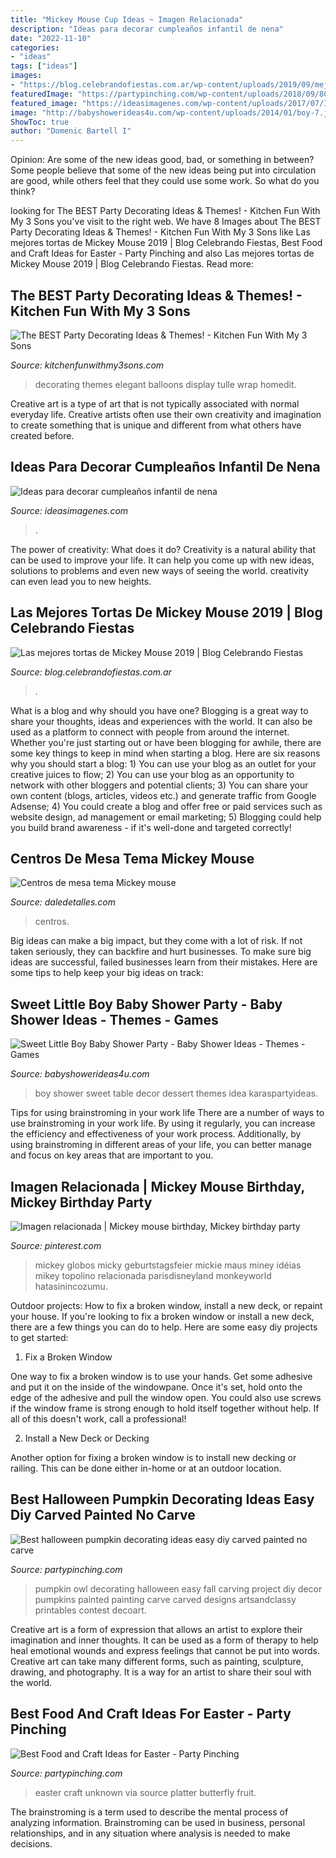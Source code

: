 ```yaml
---
title: "Mickey Mouse Cup Ideas ~ Imagen Relacionada"
description: "Ideas para decorar cumpleaños infantil de nena"
date: "2022-11-10"
categories:
- "ideas"
tags: ["ideas"]
images:
- "https://blog.celebrandofiestas.com.ar/wp-content/uploads/2019/09/mejores_tortas_mickey_mouse_2019_fiestas_birthday.jpg"
featuredImage: "https://partypinching.com/wp-content/uploads/2018/09/80495eeec01b19a47b9ffe60f4dbdb0a.jpg"
featured_image: "https://ideasimagenes.com/wp-content/uploads/2017/07/IdeasNena23.jpg"
image: "http://babyshowerideas4u.com/wp-content/uploads/2014/01/boy-7.jpg"
ShowToc: true
author: "Domenic Bartell I"
---
```



Opinion: Are some of the new ideas good, bad, or something in between?
Some people believe that some of the new ideas being put into circulation are good, while others feel that they could use some work. So what do you think?

	

		
looking for The BEST Party Decorating Ideas &amp; Themes! - Kitchen Fun With My 3 Sons you've visit to the right web. We have 8 Images about The BEST Party Decorating Ideas &amp; Themes! - Kitchen Fun With My 3 Sons like Las mejores tortas de Mickey Mouse 2019 | Blog Celebrando Fiestas, Best Food and Craft Ideas for Easter - Party Pinching and also Las mejores tortas de Mickey Mouse 2019 | Blog Celebrando Fiestas. Read more:
		
    
## The BEST Party Decorating Ideas &amp; Themes! - Kitchen Fun With My 3 Sons

<img loading=lazy src="https://kitchenfunwithmy3sons.com/wp-content/uploads/2016/03/the-best-party-decorating-ideas-and-themes-17.jpg" onerror="this.onerror=null;this.src='https://tse2.mm.bing.net/th?id=OIP.akZrfX1EMY93ZECdfGuinwHaLI&amp;pid=15.1';" alt="The BEST Party Decorating Ideas &amp; Themes! - Kitchen Fun With My 3 Sons">

_Source: kitchenfunwithmy3sons.com_

>decorating themes elegant balloons display tulle wrap homedit. 

	

Creative art is a type of art that is not typically associated with normal everyday life. Creative artists often use their own creativity and imagination to create something that is unique and different from what others have created before.

    
## Ideas Para Decorar Cumpleaños Infantil De Nena

<img loading=lazy src="https://ideasimagenes.com/wp-content/uploads/2017/07/IdeasNena23.jpg" onerror="this.onerror=null;this.src='https://tse1.mm.bing.net/th?id=OIP.lbv7Hn5mJHhYPdNyvZKvMQHaNK&amp;pid=15.1';" alt="Ideas para decorar cumpleaños infantil de nena">

_Source: ideasimagenes.com_

>. 

	

The power of creativity: What does it do?
Creativity is a natural ability that can be used to improve your life. It can help you come up with new ideas, solutions to problems and even new ways of seeing the world. creativity can even lead you to new heights.

    
## Las Mejores Tortas De Mickey Mouse 2019 | Blog Celebrando Fiestas

<img loading=lazy src="https://blog.celebrandofiestas.com.ar/wp-content/uploads/2019/09/mejores_tortas_mickey_mouse_2019_fiestas_birthday.jpg" onerror="this.onerror=null;this.src='https://tse1.mm.bing.net/th?id=OIP.rGIWWBqKmISRYOZ3F0e3HwHaKM&amp;pid=15.1';" alt="Las mejores tortas de Mickey Mouse 2019 | Blog Celebrando Fiestas">

_Source: blog.celebrandofiestas.com.ar_

>. 

	

What is a blog and why should you have one?
Blogging is a great way to share your thoughts, ideas and experiences with the world. It can also be used as a platform to connect with people from around the internet. Whether you're just starting out or have been blogging for awhile, there are some key things to keep in mind when starting a blog. Here are six reasons why you should start a blog: 1) You can use your blog as an outlet for your creative juices to flow; 2) You can use your blog as an opportunity to network with other bloggers and potential clients; 3) You can share your own content (blogs, articles, videos etc.) and generate traffic from Google Adsense; 4) You could create a blog and offer free or paid services such as website design, ad management or email marketing; 5) Blogging could help you build brand awareness - if it's well-done and targeted correctly!

    
## Centros De Mesa Tema Mickey Mouse

<img loading=lazy src="http://i0.wp.com/www.daledetalles.com/wp-content/uploads/2016/07/centros-de-mesa-mickey-mouse14.jpg" onerror="this.onerror=null;this.src='https://tse1.mm.bing.net/th?id=OIP.uvuJ4lg_ayZ4V73ypnTQqQHaJ4&amp;pid=15.1';" alt="Centros de mesa tema Mickey mouse">

_Source: daledetalles.com_

>centros. 

	

Big ideas can make a big impact, but they come with a lot of risk. If not taken seriously, they can backfire and hurt businesses. To make sure big ideas are successful, failed businesses learn from their mistakes. Here are some tips to help keep your big ideas on track:

    
## Sweet Little Boy Baby Shower Party - Baby Shower Ideas - Themes - Games

<img loading=lazy src="http://babyshowerideas4u.com/wp-content/uploads/2014/01/boy-7.jpg" onerror="this.onerror=null;this.src='https://tse2.mm.bing.net/th?id=OIP.MVWj2NpwcX1uJgAKscvu1QHaLH&amp;pid=15.1';" alt="Sweet Little Boy Baby Shower Party - Baby Shower Ideas - Themes - Games">

_Source: babyshowerideas4u.com_

>boy shower sweet table decor dessert themes idea karaspartyideas. 

	

Tips for using brainstroming in your work life
There are a number of ways to use brainstroming in your work life. By using it regularly, you can increase the efficiency and effectiveness of your work process. Additionally, by using brainstroming in different areas of your life, you can better manage and focus on key areas that are important to you.

    
## Imagen Relacionada | Mickey Mouse Birthday, Mickey Birthday Party

<img loading=lazy src="https://i.pinimg.com/736x/7b/e5/5e/7be55e481d722c92fefd8929b408c594.jpg" onerror="this.onerror=null;this.src='https://tse4.mm.bing.net/th?id=OIP.KY5J9LqA97Q7XvWx_vEKXAHaJ3&amp;pid=15.1';" alt="Imagen relacionada | Mickey mouse birthday, Mickey birthday party">

_Source: pinterest.com_

>mickey globos micky geburtstagsfeier mickie maus miney idéias mikey topolino relacionada parisdisneyland monkeyworld hatasinincozumu. 

	

Outdoor projects: How to fix a broken window, install a new deck, or repaint your house.
If you're looking to fix a broken window or install a new deck, there are a few things you can do to help. Here are some easy diy projects to get started:
1. Fix a Broken Window

One way to fix a broken window is to use your hands. Get some adhesive and put it on the inside of the windowpane. Once it's set, hold onto the edge of the adhesive and pull the window open. You could also use screws if the window frame is strong enough to hold itself together without help. If all of this doesn't work, call a professional!

2. Install a New Deck or Decking

Another option for fixing a broken window is to install new decking or railing. This can be done either in-home or at an outdoor location.

    
## Best Halloween Pumpkin Decorating Ideas Easy Diy Carved Painted No Carve

<img loading=lazy src="https://partypinching.com/wp-content/uploads/2018/09/80495eeec01b19a47b9ffe60f4dbdb0a.jpg" onerror="this.onerror=null;this.src='https://tse3.mm.bing.net/th?id=OIP.BgLSw8itkq6lzjOxuWuW2QHaLH&amp;pid=15.1';" alt="Best halloween pumpkin decorating ideas easy diy carved painted no carve">

_Source: partypinching.com_

>pumpkin owl decorating halloween easy fall carving project diy decor pumpkins painted painting carve carved designs artsandclassy printables contest decoart. 

	

Creative art is a form of expression that allows an artist to explore their imagination and inner thoughts. It can be used as a form of therapy to help heal emotional wounds and express feelings that cannot be put into words. Creative art can take many different forms, such as painting, sculpture, drawing, and photography. It is a way for an artist to share their soul with the world.

    
## Best Food And Craft Ideas For Easter - Party Pinching

<img loading=lazy src="http://partypinching.com/wp-content/uploads/2017/02/5cce61ea94918db689a80c460d37bf6b.jpg" onerror="this.onerror=null;this.src='https://tse1.mm.bing.net/th?id=OIP.V-8H1HavOilbWkq9u6pVWAHaLG&amp;pid=15.1';" alt="Best Food and Craft Ideas for Easter - Party Pinching">

_Source: partypinching.com_

>easter craft unknown via source platter butterfly fruit. 

	

The brainstroming is a term used to describe the mental process of analyzing information. Brainstroming can be used in business, personal relationships, and in any situation where analysis is needed to make decisions.

